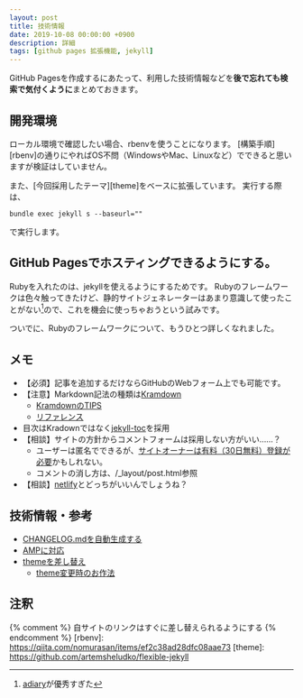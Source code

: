 ```yaml
---
layout: post
title: 技術情報
date: 2019-10-08 00:00:00 +0900
description: 詳細
tags: [github pages 拡張機能, jekyll]
---
```

GitHub Pagesを作成するにあたって、利用した技術情報などを**後で忘れても検索で気付くように**まとめておきます。

## 開発環境
ローカル環境で確認したい場合、rbenvを使うことになります。
[構築手順][rbenv]の通りにやればOS不問（WindowsやMac、Linuxなど）でできると思いますが検証はしていません。

また、[今回採用したテーマ][theme]をベースに拡張しています。
実行する際は、
```
bundle exec jekyll s --baseurl=""
```
で実行します。

## GitHub Pagesでホスティングできるようにする。
Rubyを入れたのは、jekyllを使えるようにするためです。
Rubyのフレームワークは色々触ってきたけど、静的サイトジェネレーターはあまり意識して使ったことがない[^1]ので、これを機会に使っちゃおうという試みです。

ついでに、Rubyのフレームワークについて、もうひとつ詳しくなれました。

## メモ
* 【必須】記事を追加するだけならGitHubのWebフォーム上でも可能です。
* 【注意】Markdown記法の種類は[Kramdown](http://chirimenmonster.github.io/2016/01/28/tips-jekyll.html)
  * [KramdownのTIPS](https://rcmdnk.com/blog/2013/10/12/blog-octopress-kramdown/)
  * [リファレンス](http://mae0003.github.io/markdown/2015/06/21/kramdownRefference)
* 目次はKradownではなく[jekyll-toc](https://github.com/allejo/jekyll-toc)を採用
* 【相談】サイトの方針からコメントフォームは採用しない方がいい……？
  * ユーザーは匿名でできるが、[サイトオーナーは有料（30日無料）登録が必要](https://disqus.com/)かもしれない。
  * コメントの消し方は、/_layout/post.html参照
* 【相談】[netlify](https://www.netlify.com/)とどっちがいいんでしょうね？

## 技術情報・参考
* [CHANGELOG.mdを自動生成する](https://github.com/github-changelog-generator/github-changelog-generator)
* [AMPに対応](https://github.com/juusaw/amp-jekyll/)
* [themeを差し替え](http://jekyllthemes.org/)
  * [theme変更時のお作法](https://e-joint.jp/321/)

## 注釈
[^1]: [adiary](https://adiary.org/)が優秀すぎた

{% comment %} 自サイトのリンクはすぐに差し替えられるようにする {% endcomment %}
[rbenv]: https://qiita.com/nomurasan/items/ef2c38ad28dfc08aae73
[theme]: https://github.com/artemsheludko/flexible-jekyll
